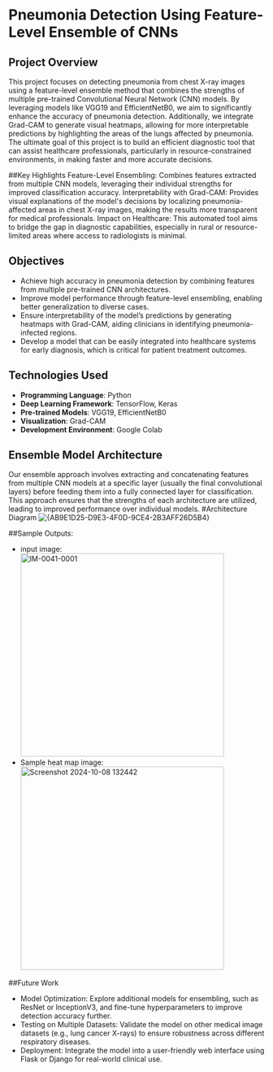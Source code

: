 # Pneumonia Detection Using Feature-Level Ensemble of CNNs

## Project Overview
This project focuses on detecting pneumonia from chest X-ray images using a feature-level ensemble method that combines the strengths of multiple pre-trained Convolutional Neural Network (CNN) models. By leveraging models like VGG19 and EfficientNetB0, we aim to significantly enhance the accuracy of pneumonia detection. Additionally, we integrate Grad-CAM to generate visual heatmaps, allowing for more interpretable predictions by highlighting the areas of the lungs affected by pneumonia. The ultimate goal of this project is to build an efficient diagnostic tool that can assist healthcare professionals, particularly in resource-constrained environments, in making faster and more accurate decisions.

##Key Highlights
Feature-Level Ensembling: Combines features extracted from multiple CNN models, leveraging their individual strengths for improved classification accuracy.
Interpretability with Grad-CAM: Provides visual explanations of the model's decisions by localizing pneumonia-affected areas in chest X-ray images, making the results more transparent for medical professionals.
Impact on Healthcare: This automated tool aims to bridge the gap in diagnostic capabilities, especially in rural or resource-limited areas where access to radiologists is minimal.

## Objectives
- Achieve high accuracy in pneumonia detection by combining features from multiple pre-trained CNN architectures.
- Improve model performance through feature-level ensembling, enabling better generalization to diverse cases.
- Ensure interpretability of the model’s predictions by generating heatmaps with Grad-CAM, aiding clinicians in identifying pneumonia-infected regions.
- Develop a model that can be easily integrated into healthcare systems for early diagnosis, which is critical for patient treatment outcomes.

## Technologies Used
- **Programming Language**: Python
- **Deep Learning Framework**: TensorFlow, Keras
- **Pre-trained Models**: VGG19, EfficientNetB0
- **Visualization**: Grad-CAM
- **Development Environment**: Google Colab

## Ensemble Model Architecture
Our ensemble approach involves extracting and concatenating features from multiple CNN models at a specific layer (usually the final convolutional layers) before feeding them into a fully connected layer for classification. This approach ensures that the strengths of each architecture are utilized, leading to improved performance over individual models.
#Architecture Diagram
![{AB9E1D25-D9E3-4F0D-9CE4-2B3AFF26D5B4}](https://github.com/user-attachments/assets/b34b429d-6502-443c-982b-17ea4aef919b)

##Sample Outputs:
- input image:<img src="https://github.com/user-attachments/assets/cc57d3df-58db-4abd-b2df-00788c1c7cbd" alt="IM-0041-0001" width="400"/>
- Sample heat map image:<img src="https://github.com/user-attachments/assets/41da4669-31ff-436a-a755-0d13e7554f54" alt="Screenshot 2024-10-08 132442" width="400"/>

##Future Work
- Model Optimization: Explore additional models for ensembling, such as ResNet or InceptionV3, and fine-tune hyperparameters to improve detection accuracy further.
- Testing on Multiple Datasets: Validate the model on other medical image datasets (e.g., lung cancer X-rays) to ensure robustness across different respiratory diseases.
- Deployment: Integrate the model into a user-friendly web interface using Flask or Django for real-world clinical use.


